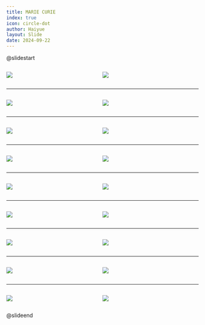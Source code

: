 ```yaml
---
title: MARIE CURIE
index: true
icon: circle-dot
author: Haiyue
layout: Slide
date: 2024-09-22
---
```

 
@slidestart

<div style="display:flex">
<div style="flex:1">

![](https://raw.githubusercontent.com/yclord/reading/refs/heads/master/english/Level-Y/MARIE%20CURIE/001.webp)
</div>
<div style="flex:1">

![](https://raw.githubusercontent.com/yclord/reading/refs/heads/master/english/Level-Y/MARIE%20CURIE/002.webp)
</div>
</div>

---

<div style="display:flex">
<div style="flex:1">

![](https://raw.githubusercontent.com/yclord/reading/refs/heads/master/english/Level-Y/MARIE%20CURIE/003.webp)
</div>
<div style="flex:1">

![](https://raw.githubusercontent.com/yclord/reading/refs/heads/master/english/Level-Y/MARIE%20CURIE/004.webp)
</div>
</div>

---

<div style="display:flex">
<div style="flex:1">

![](https://raw.githubusercontent.com/yclord/reading/refs/heads/master/english/Level-Y/MARIE%20CURIE/005.webp)
</div>
<div style="flex:1">

![](https://raw.githubusercontent.com/yclord/reading/refs/heads/master/english/Level-Y/MARIE%20CURIE/006.webp)
</div>
</div>

---

<div style="display:flex">
<div style="flex:1">

![](https://raw.githubusercontent.com/yclord/reading/refs/heads/master/english/Level-Y/MARIE%20CURIE/007.webp)
</div>
<div style="flex:1">

![](https://raw.githubusercontent.com/yclord/reading/refs/heads/master/english/Level-Y/MARIE%20CURIE/008.webp)
</div>
</div>

---

<div style="display:flex">
<div style="flex:1">

![](https://raw.githubusercontent.com/yclord/reading/refs/heads/master/english/Level-Y/MARIE%20CURIE/009.webp)
</div>
<div style="flex:1">

![](https://raw.githubusercontent.com/yclord/reading/refs/heads/master/english/Level-Y/MARIE%20CURIE/010.webp)
</div>
</div>

---

<div style="display:flex">
<div style="flex:1">

![](https://raw.githubusercontent.com/yclord/reading/refs/heads/master/english/Level-Y/MARIE%20CURIE/011.webp)
</div>
<div style="flex:1">

![](https://raw.githubusercontent.com/yclord/reading/refs/heads/master/english/Level-Y/MARIE%20CURIE/012.webp)
</div>
</div>

---

<div style="display:flex">
<div style="flex:1">

![](https://raw.githubusercontent.com/yclord/reading/refs/heads/master/english/Level-Y/MARIE%20CURIE/013.webp)
</div>
<div style="flex:1">

![](https://raw.githubusercontent.com/yclord/reading/refs/heads/master/english/Level-Y/MARIE%20CURIE/014.webp)
</div>
</div>

---

<div style="display:flex">
<div style="flex:1">

![](https://raw.githubusercontent.com/yclord/reading/refs/heads/master/english/Level-Y/MARIE%20CURIE/015.webp)
</div>
<div style="flex:1">

![](https://raw.githubusercontent.com/yclord/reading/refs/heads/master/english/Level-Y/MARIE%20CURIE/016.webp)
</div>
</div>

---

<div style="display:flex">
<div style="flex:1">

![](https://raw.githubusercontent.com/yclord/reading/refs/heads/master/english/Level-Y/MARIE%20CURIE/017.webp)
</div>
<div style="flex:1">

![](https://raw.githubusercontent.com/yclord/reading/refs/heads/master/english/Level-Y/MARIE%20CURIE/018.webp)
</div>
</div>

@slideend